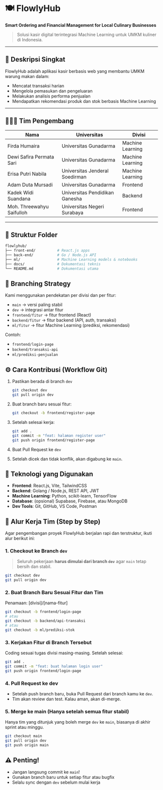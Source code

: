 # 🍽️ FlowlyHub

**Smart Ordering and Financial Management for Local Culinary Businesses**

> Solusi kasir digital terintegrasi Machine Learning untuk UMKM kuliner di Indonesia.

---

## 📌 Deskripsi Singkat

FlowlyHub adalah aplikasi kasir berbasis web yang membantu UMKM warung makan dalam:
- Mencatat transaksi harian
- Mengelola pemasukan dan pengeluaran
- Melakukan analisis performa penjualan
- Mendapatkan rekomendasi produk dan stok berbasis Machine Learning

---

## 🧑‍🤝‍🧑 Tim Pengembang

| Nama                       | Universitas                    | Divisi           |
|----------------------------|--------------------------------|------------------|
| Firda Humaira              | Universitas Gunadarma          | Machine Learning |
| Dewi Safira Permata Sari   | Universitas Gunadarma          | Machine Learning |
| Erisa Putri Nabila         | Universitas Jenderal Soedirman | Machine Learning |
| Adam Duta Mursadi          | Universitas Gunadarma          | Frontend         |
| Kadek Widi Suandana        | Universitas Pendidikan Ganesha | Backend          |
| Moh. Threewahyu Saifulloh  | Universitas Negeri Surabaya    | Frontend         |

---

## 📂 Struktur Folder

```bash
flowlyhub/
├── front-end/          # React.js apps
├── back-end/           # Go / Node.js API
├── ml/                 # Machine Learning models & notebooks
├── docs/               # Dokumentasi teknis
└── README.md           # Dokumentasi utama
```

## 🔀 Branching Strategy

Kami menggunakan pendekatan per divisi dan per fitur:

- `main` → versi paling stabil
- `dev` → integrasi antar fitur
- `frontend/fitur` → fitur frontend (React)
- `backend/fitur` → fitur backend (API, auth, transaksi)
- `ml/fitur` → fitur Machine Learning (prediksi, rekomendasi)

Contoh:
- `frontend/login-page`
- `backend/transaksi-api`
- `ml/prediksi-penjualan`

## ⚙️ Cara Kontribusi (Workflow Git)

1. Pastikan berada di branch `dev`
   ```bash
   git checkout dev
   git pull origin dev
   ```

2. Buat branch baru sesuai fitur:
   ```bash
   git checkout -b frontend/register-page
   ```

3. Setelah selesai kerja:
   ```bash
   git add .
   git commit -m "feat: halaman register user"
   git push origin frontend/register-page
   ```

4. Buat Pull Request ke `dev`
5. Setelah dicek dan tidak konflik, akan digabung ke `main`.

## 🧠 Teknologi yang Digunakan

- **Frontend**: React.js, Vite, TailwindCSS
- **Backend**: Golang / Node.js, REST API, JWT
- **Machine Learning**: Python, scikit-learn, TensorFlow
- **Database**: (opsional) Supabase, Firebase, atau MongoDB
- **Dev Tools**: Git, GitHub, VS Code, Postman

## 🔁 Alur Kerja Tim (Step by Step)

Agar pengembangan proyek FlowlyHub berjalan rapi dan terstruktur, ikuti alur berikut ini:

### 1. Checkout ke Branch `dev`
> Seluruh pekerjaan **harus dimulai dari branch `dev`** agar `main` tetap bersih dan stabil.
```bash
git checkout dev
git pull origin dev
```

### 2. Buat Branch Baru Sesuai Fitur dan Tim
Penamaan: [divisi]/[nama-fitur]
```bash
git checkout -b frontend/login-page
# atau
git checkout -b backend/api-transaksi
# atau
git checkout -b ml/prediksi-stok
```

### 3. Kerjakan Fitur di Branch Tersebut
Coding sesuai tugas divisi masing-masing. Setelah selesai:
```bash
git add .
git commit -m "feat: buat halaman login user"
git push origin frontend/login-page
```

### 4. Pull Request ke dev
- Setelah push branch baru, buka Pull Request dari branch kamu ke `dev`.
- Tim akan review dan test. Kalau aman, akan di-merge.

### 5. Merge ke main (Hanya setelah semua fitur stabil)
Hanya tim yang ditunjuk yang boleh merge `dev` ke `main`, biasanya di akhir sprint atau minggu.
```bash
git checkout main
git pull origin dev
git push origin main
```

## ⚠️ Penting!
- Jangan langsung commit ke `main`!
- Gunakan branch baru untuk setiap fitur atau bugfix
- Selalu sync dengan `dev` sebelum mulai kerja
